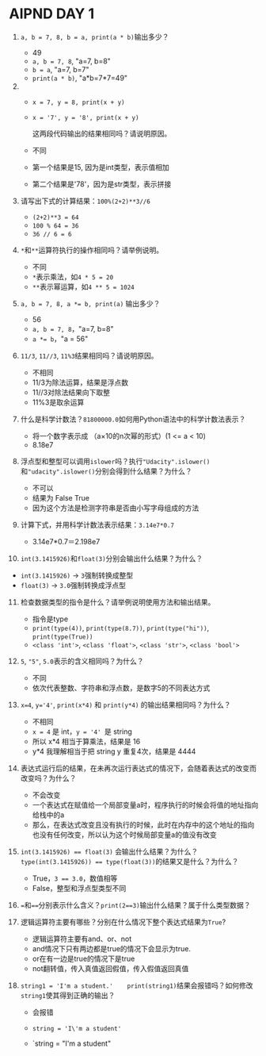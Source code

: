 # AIPND DAY 1

1. `a, b = 7, 8, b = a, print(a * b)`输出多少？

   - 49
   - `a, b = 7, 8`, "a=7, b=8"
   - `b = a`, "a=7, b=7"
   - `print(a * b)`, "a\*b=7\*7=49"

2. - `x = 7, y = 8, print(x + y)`

   - ` x = '7', y = '8', print(x + y) `

     这两段代码输出的结果相同吗？请说明原因。

   - 不同

   - 第一个结果是15, 因为是int类型，表示值相加

   - 第二个结果是'78'，因为是str类型，表示拼接

3. 请写出下式的计算结果：`100%(2+2)**3//6`

   - `(2+2)**3 = 64`
   - `100 % 64 = 36`
   - `36 // 6 = 6`

4. `*`和`**`运算符执行的操作相同吗？请举例说明。

   - 不同
   - `*`表示乘法，如`4 * 5 = 20`
   - `**`表示幂运算，如`4 ** 5 = 1024`

5. `a, b = 7, 8, a *= b, print(a)` 输出多少？

   - 56
   - `a, b = 7, 8`，"a=7, b=8"
   - `a *= b`，"a = 56"

6. `11/3`, `11//3`, `11%3`结果相同吗？请说明原因。

   - 不相同
   - 11/3为除法运算，结果是浮点数
   - 11//3对除法结果向下取整
   - 11%3是取余运算

7. 什么是科学计数法？`81800000.0`如何用Python语法中的科学计数法表示？

   - 将一个数字表示成 （a×10的n次幂的形式）(1 <= a < 10)
   - 8.18e7

8. 浮点型和整型可以调用`islower`吗？执行`"Udacity".islower()`和`"udacity".islower()`分别会得到什么结果？为什么？

   - 不可以
   - 结果为 False True 
   - 因为这个方法是检测字符串是否由小写字母组成的方法

9. 计算下式，并用科学计数法表示结果：`3.14e7*0.7`

   - 3.14e7*0.7＝2.198e7

10. `int(3.1415926)`和`float(3)`分别会输出什么结果？为什么？

   - `int(3.1415926)` -> `3`强制转换成整型
   - `float(3)` -> `3.0`强制转换成浮点型

11. 检查数据类型的指令是什么？请举例说明使用方法和输出结果。

    - 指令是type
    - `print(type(4))`, `print(type(8.7))`, `print(type("hi"))`, `print(type(True))`
    - `<class 'int'>`, `<class 'float'>`, `<class 'str'>`, `<class 'bool'>`

12. `5`, `"5"`, `5.0`表示的含义相同吗？为什么？

    - 不同
    - 依次代表整数、字符串和浮点数，是数字5的不同表达方式

13. `x=4`, `y='4'`, `print(x*4)` 和 `print(y*4)` 的输出结果相同吗？为什么？

    - 不相同
    - `x = 4` 是 int，`y = '4' `是 string
    - 所以 x*4 相当于算乘法，结果是 16
    - y*4 我理解相当于把 string y 重复4次，结果是 4444

14. 表达式运行后的结果，在未再次运行表达式的情况下，会随着表达式的改变而改变吗？为什么？

    - 不会改变
    - 一个表达式在赋值给一个局部变量a时，程序执行的时候会将值的地址指向给栈中的a
    - 那么，在表达式改变且没有执行的时候，此时在内存中的这个地址的指向也没有任何改变，所以认为这个时候局部变量a的值没有改变

15. `int(3.1415926) == float(3)` 会输出什么结果？为什么？`type(int(3.1415926)) == type(float(3))`的结果又是什么？为什么？

    - True，`3 == 3.0`，数值相等
    - False，整型和浮点型类型不同

16. `=`和`==`分别表示什么含义？`print(2==3)`输出什么结果？属于什么类型数据？

17. 逻辑运算符主要有哪些？分别在什么情况下整个表达式结果为`True`?

    - 逻辑运算符主要有and、or、not
    - and情况下只有两边都是true的情况下会显示为true.
    - or在有一边是true的情况下是true
    - not翻转值，传入真值返回假值，传入假值返回真值

18. `string1 = 'I'm a student.'    print(string1)`结果会报错吗？如何修改`string1`使其得到正确的输出？

    - 会报错

    - `string = 'I\'m a student'`

    - `string = "I'm a student"

      

